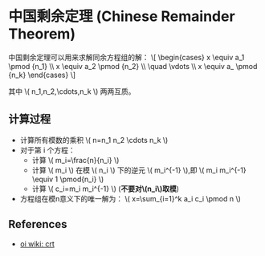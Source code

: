 # 中国剩余定理 (Chinese Remainder Theorem)

中国剩余定理可以用来求解同余方程组的解：
\\[
  \begin{cases}
  x \equiv a_1 \pmod {n_1} \\\\
  x \equiv a_2 \pmod {n_2}  \\\\
  \quad \vdots  \\\\
  x \equiv a_ \pmod {n_k}
  \end{cases}
\\]

其中 \\( n_1,n_2,\cdots,n_k \\) 两两互质。

## 计算过程

* 计算所有模数的乘积 \\( n=n_1 n_2 \cdots n_k \\)
* 对于第 i 个方程：
  * 计算 \\( m_i=\frac{n}{n_i} \\)
  * 计算 \\( m_i \\) 在模 \\( n_i \\) 下的逆元 \\( m_i^{-1} \\),即 \\( m_i m_i^{-1} \equiv 1 \pmod{n_i} \\)
  * 计算 \\( c_i=m_i m_i^{-1} \\)  (**不要对\\(n_i\\)取模**)
* 方程组在模n意义下的唯一解为： \\( x=\sum_{i=1}^k a_i c_i \pmod n \\)

## References

* [oi wiki: crt](https://oi-wiki.org/math/number-theory/crt/)
